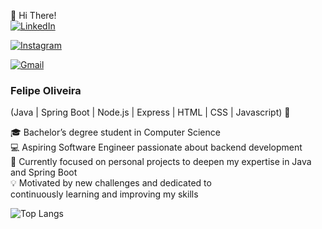 👋 Hi There!<br/>
	[![LinkedIn](https://img.shields.io/badge/LinkedIn-0077B5?style=for-the-badge&logo=linkedin&logoColor=white)](https://www.linkedin.com/in/felipe-souza-oliveira-6a0845301)

[![Instagram](https://img.shields.io/badge/-Instagram-%23E4405F?style=for-the-badge&logo=instagram&logoColor=white)](https://www.instagram.com/f.sou.oli/profilecard/?igsh=aDFmOGtocGRjdW8w)

[![Gmail](https://img.shields.io/badge/Gmail-333333?style=for-the-badge&logo=gmail&logoColor=red)](mailto:f.sou.oli99@gmail.com)

### Felipe Oliveira<br/>
(Java | Spring Boot | Node.js | Express | HTML | CSS | Javascript) 🚀

🎓 Bachelor’s degree student in Computer Science<br/>
💻 Aspiring Software Engineer passionate about backend development<br/>
🌱 Currently focused on personal projects to deepen my expertise in Java and Spring Boot<br/>
💡 Motivated by new challenges and dedicated to<br/> continuously learning and improving my skills<br/>

![Top Langs](https://github-readme-stats-git-masterrstaa-rickstaa.vercel.app/api/top-langs/?username=fsouoliveira&layout=compact&bg_color=000&border_color=30A3DC&title_color=E94D5F&text_color=FFF)
